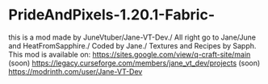 ﻿# PrideAndPixels-1.20.1-Fabric-

this is a mod made by JuneVtuber/Jane-VT-Dev./
All right go to Jane/June and HeatFromSapphire./
Coded by Jane./
Textures and Recipes by Sapph.
This mod is available on:
https://sites.google.com/view/q-craft-site/main
(soon) https://legacy.curseforge.com/members/jane_vt_dev/projects
(soon) https://modrinth.com/user/Jane-VT-Dev

